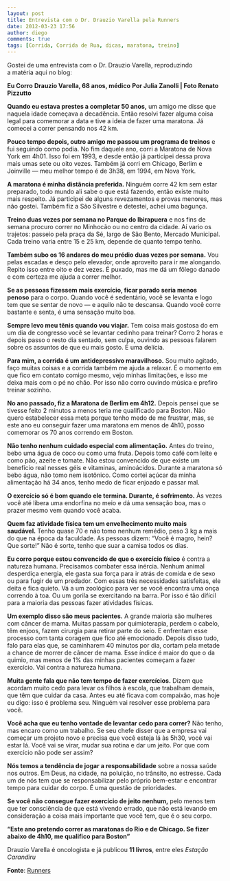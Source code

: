 ```yaml
---
layout: post
title: Entrevista com o Dr. Drauzio Varella pela Runners
date: 2012-03-23 17:56
author: diego
comments: true
tags: [Corrida, Corrida de Rua, dicas, maratona, treino]
---
```


Gostei de uma entrevista com o Dr. Drauzio Varella, reproduzindo a matéria aqui no blog:

**Eu Corro**
**Drauzio Varella, 68 anos, médico**
**Por Julia Zanolli | Foto Renato Pizzutto**

**Quando eu estava prestes a completar 50 anos,** um amigo me disse que naquela idade começava a decadência. Então resolvi fazer alguma coisa legal para comemorar a data e tive a ideia de fazer uma maratona. Já comecei a correr pensando nos 42 km.

**Pouco tempo depois, outro amigo me passou um programa de treinos** e fui seguindo como podia. No fim daquele ano, corri a Maratona de Nova York em 4h01. Isso foi em 1993, e desde então já participei dessa prova mais umas sete ou oito vezes. Também já corri em Chicago, Berlim e Joinville — meu melhor tempo é de 3h38, em 1994, em Nova York.

**A maratona é minha distância preferida.** Ninguém corre 42 km sem estar preparado, todo mundo ali sabe o que está fazendo, então existe muito mais respeito. Já participei de alguns revezamentos e provas menores, mas não gostei. Também fiz a São Silvestre e detestei, achei uma bagunça.

**Treino duas vezes por semana no Parque do Ibirapuera** e nos fins de semana procuro correr no Minhocão ou no centro da cidade. Aí vario os trajetos: passeio pela praça da Sé, largo de São Bento, Mercado Municipal. Cada treino varia entre 15 e 25 km, depende de quanto tempo tenho.

**Também subo os 16 andares do meu prédio duas vezes por semana.** Vou pelas escadas e desço pelo elevador, onde aproveito para ir me alongando. Repito isso entre oito e dez vezes. É puxado, mas me dá um fôlego danado e com certeza me ajuda a correr melhor.

**Se as pessoas fizessem mais exercício, ficar parado seria menos penoso** para o corpo. Quando você é sedentário, você se levanta e logo tem que se sentar de novo — e aquilo não te descansa. Quando você corre bastante e senta, é uma sensação muito boa.

**Sempre levo meu tênis quando vou viajar.** Tem coisa mais gostosa do em um dia de congresso você se levantar cedinho para treinar? Corro 2 horas e depois passo o resto dia sentado, sem culpa, ouvindo as pessoas falarem sobre os assuntos de que eu mais gosto. É uma delícia.

**Para mim, a corrida é um antidepressivo maravilhoso.** Sou muito agitado, faço muitas coisas e a corrida também me ajuda a relaxar. É o momento em que fico em contato comigo mesmo, vejo minhas limitações, e isso me deixa mais com o pé no chão. Por isso não corro ouvindo música e prefiro treinar sozinho.

**No ano passado, fiz a Maratona de Berlim em 4h12.** Depois pensei que se tivesse feito 2 minutos a menos teria me qualificado para Boston. Não quero estabelecer essa meta porque tenho medo de me frustrar, mas, se este ano eu conseguir fazer uma maratona em menos de 4h10, posso comemorar os 70 anos correndo em Boston.

**Não tenho nenhum cuidado especial com alimentação.** Antes do treino, bebo uma água de coco ou como uma fruta. Depois tomo café com leite e como pão, azeite e tomate. Não estou convencido de que existe um benefício real nesses géis e vitaminas, aminoácidos. Durante a maratona só bebo água, não tomo nem isotônico. Como cortei açúcar da minha alimentação há 34 anos, tenho medo de ficar enjoado e passar mal.

**O exercício só é bom quando ele termina. Durante, é sofrimento.** Às vezes você até libera uma endorfina no meio e dá uma sensação boa, mas o prazer mesmo vem quando você acaba.

**Quem faz atividade física tem um envelhecimento muito mais saudável.** Tenho quase 70 e não tomo nenhum remédio, peso 3 kg a mais do que na época da faculdade. As pessoas dizem: “Você é magro, hein? Que sorte!” Não é sorte, tenho que suar a camisa todos os dias.

**Eu corro porque estou convencido de que o exercício físico** é contra a natureza humana. Precisamos combater essa inércia. Nenhum animal desperdiça energia, ele gasta sua força para ir atrás de comida e de sexo ou para fugir de um predador. Com essas três necessidades satisfeitas, ele deita e fica quieto. Vá a um zoológico para ver se você encontra uma onça correndo à toa. Ou um gorila se exercitando na barra. Por isso é tão difícil para a maioria das pessoas fazer atividades físicas.

**Um exemplo disso são meus pacientes.** A grande maioria são mulheres com câncer de mama. Muitas passam por quimioterapia, perdem o cabelo, têm enjoos, fazem cirurgia para retirar parte do seio. E enfrentam esse processo com tanta coragem que fico até emocionado. Depois disso tudo, falo para elas que, se caminharem 40 minutos por dia, cortam pela metade a chance de morrer de câncer de mama. Esse índice é maior do que o da quimio, mas menos de 1% das minhas pacientes começam a fazer exercício. Vai contra a natureza humana.

**Muita gente fala que não tem tempo de fazer exercícios.** Dizem que acordam muito cedo para levar os filhos à escola, que trabalham demais, que têm que cuidar da casa. Antes eu até ficava com compaixão, mas hoje eu digo: isso é problema seu. Ninguém vai resolver esse problema para você.

**Você acha que eu tenho vontade de levantar cedo para correr?** Não tenho, mas encaro como um trabalho. Se seu chefe disser que a empresa vai começar um projeto novo e precisa que você esteja lá às 5h30, você vai estar lá. Você vai se virar, mudar sua rotina e dar um jeito. Por que com exercício não pode ser assim?

**Nós temos a tendência de jogar a responsabilidade** sobre a nossa saúde nos outros. Em Deus, na cidade, na poluição, no trânsito, no estresse. Cada um de nós tem que se responsabilizar pelo próprio bem-estar e encontrar tempo para cuidar do corpo. É uma questão de prioridades.

**Se você não consegue fazer exercício de jeito nenhum,** pelo menos tem que ter consciência de que está vivendo errado, que não está levando em consideração a coisa mais importante que você tem, que é o seu corpo.

**“Este ano pretendo correr as maratonas do Rio e de Chicago. Se fizer abaixo de 4h10, me qualifico para Boston”**

Drauzio Varella é oncologista e já publicou **11 livros**, entre eles <em>Estação Carandiru</em>

**Fonte**: <a href="http://runnersworld.abril.com.br/entrevistas/drauzio-varella/" target="_blank">Runners</a>
